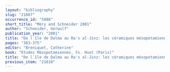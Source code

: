 ```yaml
---
layout: "bibliography"
slug: "21607"
occurrence_id: "5088"
short_title: "Méry and Schneider 2001"
author: "Schneider, Gerwulf"
publication_year: "2001"
title: "De l´île de Dalma au Ra's al-Jinz: les céramiques mésopotamiennes dans la péninsule d´Oman aux Ve-IIIe Millénaires"
pages: "363-375"
editor: "Breniquet, Catherine"
book: "Études Mésopotamiennes, Fs. Huot (Paris)"
title: "De l´île de Dalma au Ra's al-Jinz: les céramiques mésopotamiennes dans la péninsule d´Oman aux Ve-IIIe Millénaires"
previous_item: "21610"
---
```

